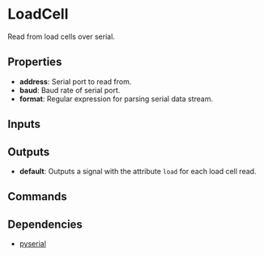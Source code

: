 LoadCell
========
Read from load cells over serial.

Properties
----------
- **address**: Serial port to read from.
- **baud**: Baud rate of serial port.
- **format**: Regular expression for parsing serial data stream.

Inputs
------

Outputs
-------
- **default**: Outputs a signal with the attribute `load` for each load cell read.

Commands
--------

Dependencies
------------
-   [pyserial](https://pypi.python.org/pypi/pyserial)
